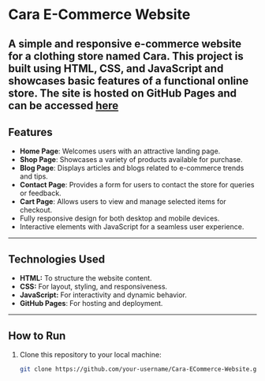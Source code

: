 # Cara E-Commerce Website

A simple and responsive e-commerce website for a clothing store named Cara. This project is built using HTML, CSS, and JavaScript and showcases basic features of a functional online store. 
The site is hosted on GitHub Pages and can be accessed [here](https://rachitmittal1234.github.io/Cara-ClothingStore/)
---

## Features
- **Home Page**: Welcomes users with an attractive landing page.
- **Shop Page**: Showcases a variety of products available for purchase.
- **Blog Page**: Displays articles and blogs related to e-commerce trends and tips.
- **Contact Page**: Provides a form for users to contact the store for queries or feedback.
- **Cart Page**: Allows users to view and manage selected items for checkout.
- Fully responsive design for both desktop and mobile devices.
- Interactive elements with JavaScript for a seamless user experience.

---

## Technologies Used
- **HTML:** To structure the website content.
- **CSS:** For layout, styling, and responsiveness.
- **JavaScript:** For interactivity and dynamic behavior.
- **GitHub Pages**: For hosting and deployment.

---

## How to Run
1. Clone this repository to your local machine:
   ```bash
   git clone https://github.com/your-username/Cara-ECommerce-Website.git

